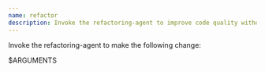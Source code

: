 ```yaml
---
name: refactor
description: Invoke the refactoring-agent to improve code quality without changing behavior
---
```


Invoke the refactoring-agent to make the following change:

$ARGUMENTS
